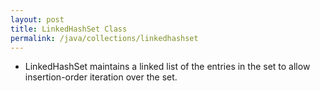 ```yaml
---
layout: post
title: LinkedHashSet Class
permalink: /java/collections/linkedhashset
---
```


* LinkedHashSet maintains a linked list of the entries in the set to allow insertion-order iteration over the set.
